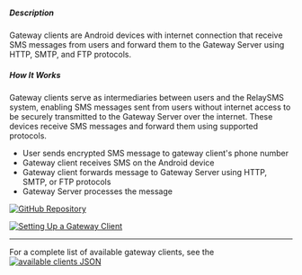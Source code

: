 ##### Description

Gateway clients are Android devices with internet connection that receive SMS messages from users and forward them to the Gateway Server using HTTP, SMTP, and FTP protocols.

##### How It Works

Gateway clients serve as intermediaries between users and the RelaySMS system, enabling SMS messages sent from users without internet access to be securely transmitted to the Gateway Server over the internet. These devices receive SMS messages and forward them using supported protocols.

- User sends encrypted SMS message to gateway client's phone number
- Gateway client receives SMS on the Android device
- Gateway client forwards message to Gateway Server using HTTP, SMTP, or FTP protocols
- Gateway Server processes the message

[![GitHub Repository](https://img.shields.io/badge/GitHub-Source_Code-black?logo=github)](https://github.com/dekusms/DekuSMS-Android)

[![Setting Up a Gateway Client](https://img.shields.io/badge/📚_Docs-Setup_Guide-blue?style=for-the-badge)](https://docs.smswithoutborders.com/docs/Gateway%20Clients%20Guide/GatewayClientsGuide)

---

For a complete list of available gateway clients, see the [![available clients JSON](https://img.shields.io/badge/_Available_Clients-JSON-blue?style=for-the-badge)](https://gatewayserver.smswithoutborders.com/v3/clients)
